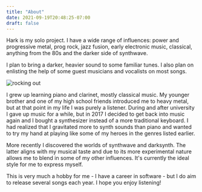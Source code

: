 ```yaml
---
title: "About"
date: 2021-09-19T20:48:25-07:00
draft: false
---
```

Hark is my solo project. I have a wide range of influences: power and progressive metal, prog rock, jazz fusion, early electronic music, classical, anything from the 80s and the darker side of synthwave.

I plan to bring a darker, heavier sound to some familiar tunes. I also plan on enlisting the help of some guest musicians and vocalists on most songs.

![rocking out](about/Hark_about.png "Rocking out")

I grew up learning piano and clarinet, mostly classical music. My younger brother and one of my high school friends introduced me to heavy metal, but at that point in my life I was purely a listener. During and after university I gave up music for a while, but in 2017 I decided to get back into music again and I bought a synthesizer instead of a more traditional keyboard. I had realized that I gravitated more to synth sounds than piano and wanted to try my hand at playing like some of my heroes in the genres listed earlier.

More recently I discovered the worlds of synthwave and darksynth. The latter aligns with my musical taste and due to its more experimental nature allows me to blend in some of my other influences. It's currently the ideal style for me to express myself.

This is very much a hobby for me - I have a career in software - but I do aim to release several songs each year. I hope you enjoy listening!